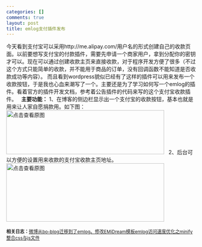 ```yaml
--- 
categories: []
comments: true
layout: post
title: emlog支付插件发布
---
```

今天看到支付宝可以采用http://me.alipay.com/用户名的形式创建自己的收款页面。以前要想写支付宝的付款插件，需要先申请一个商家用户，拿到分配你的密钥才可以。现在可以通过创建收款主页来直接收款，对于程序开发方便了很多（不过这个方式只能简单的收款，并不能用于商品的订单，没有回调函数不能知道是否收款成功等内容）。
而且看到wordpress貌似已经有了这样的插件可以用来发布一个收款按钮，于是我也心血来潮写了一个。主要还是为了学习如何写一个emlog的插件。看着官方的插件开发文档，参考着公告插件的代码来写的这个支付宝收款插件。
 
<b>主要功能：</b>
1、在博客的侧边栏显示出一个支付宝的收款按钮，基本也就是用来让人家自愿捐款用。如下图：
<a target="_blank" href="/content/uploadfile/201111/dc52c595a54d30a8c75037440df4329320111120123853.jpg" id="ematt:74"><img src="/content/uploadfile/201111/thum-dc52c595a54d30a8c75037440df4329320111120123853.jpg" width="420" height="117" title="点击查看原图" alt="点击查看原图" border="0"></a>
 
2、后台可以方便的设置用来收款的支付宝收款主页地址。
<a target="_blank" href="/content/uploadfile/201111/a893fefaf93a1b8b2ed0a350417b7d6120111120124028.jpg" id="ematt:75"><img src="/content/uploadfile/201111/thum-a893fefaf93a1b8b2ed0a350417b7d6120111120124028.jpg" width="420" height="155" title="点击查看原图" alt="点击查看原图" border="0"></a>
 
 
 <div id="related_log" style="font-size:12px">
<b>相关日志：</b><a href="http://xinlogs.com/bo-blog-to-emlog">微博从bo-blog迁移到了emlog。</a><a href="http://xinlogs.com/mod-template-emidream">修改EMiDream模板</a><a href="http://xinlogs.com/emlog-optimize-via-minify">emlog访问速度优化之minify整合css与js文件</a>
</div>
